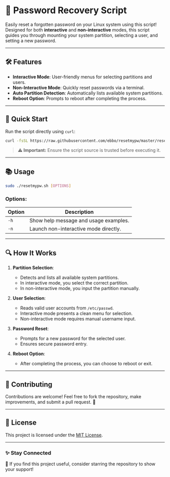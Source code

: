 
# 🔐 Password Recovery Script

Easily reset a forgotten password on your Linux system using this script! Designed for both **interactive** and **non-interactive** modes, this script guides you through mounting your system partition, selecting a user, and setting a new password.

---

## 🛠 Features

- **Interactive Mode**: User-friendly menus for selecting partitions and users.
- **Non-Interactive Mode**: Quickly reset passwords via a terminal.
- **Auto Partition Detection**: Automatically lists available system partitions.
- **Reboot Option**: Prompts to reboot after completing the process.

---

## 🚀 Quick Start

Run the script directly using `curl`:

```bash
curl -fsSL https://raw.githubusercontent.com/ebbo/resetmypw/master/resetmypw.sh | sudo bash
```

> **⚠️ Important:** Ensure the script source is trusted before executing it.

---

## 📚 Usage

```bash
sudo ./resetmypw.sh [OPTIONS]
```

### Options:
| Option | Description                           |
|--------|---------------------------------------|
| `-h`   | Show help message and usage examples. |
| `-n`   | Launch non-interactive mode directly. |

---

## 🔍 How It Works

1. **Partition Selection**:
   - Detects and lists all available system partitions.
   - In interactive mode, you select the correct partition.
   - In non-interactive mode, you input the partition manually.

2. **User Selection**:
   - Reads valid user accounts from `/etc/passwd`.
   - Interactive mode presents a clean menu for selection.
   - Non-interactive mode requires manual username input.

3. **Password Reset**:
   - Prompts for a new password for the selected user.
   - Ensures secure password entry.

4. **Reboot Option**:
   - After completing the process, you can choose to reboot or exit.

---

## 📂 Contributing

Contributions are welcome! Feel free to fork the repository, make improvements, and submit a pull request. 🤝

---

## 📝 License

This project is licensed under the [MIT License](LICENSE).

---

### ✨ Stay Connected

🌟 If you find this project useful, consider starring the repository to show your support!
